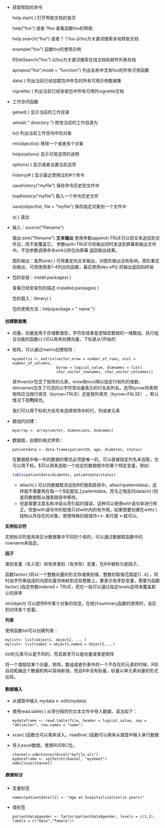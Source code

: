 * 获取帮助的命令

  help.start( ) 打开帮助文档的首页

  help("foo")  或者 ?foo  查看函数foo的帮助

  help.search("foo")  或者？？foo   以foo为关键词搜索本地帮助文档

  example("foo")   函数foo的使用示例

  RSiteSearch("foo")  以foo为关键词搜索在线文档和邮件列表存档

  apropos("foo",mode = "function")  列出名称中含有foo的所有可用函数

  data( ) 列出当前已经加载包中所含的所有可用示例数据集

  vignette( )  列出当前已经安装包中所有可用的vignette文档



* 工作空间函数

  getwd( ) 显示当前的工作目录

  setwd( " directory ") 修改当前的工作目录为

  ls() 列出当前工作空间中的对象

  rm(objectlist)  移除一个或者多个对象

  help(options)  显示可用选项的说明

  options( ) 显示或者设置当前选项

  history(# )  显示最近使用过的#个命令

  savehistory("myfile") 保存命令历史到文件中

  loadhistory("myfile") 载入一个命令历史文件

  save(objectlist, file = "myfile")  保存指定对象到一个文件中

  q( ) 退出

* 输入：source("filename")

  输出:sink("filename") **文本输出**  使用参数append=TRUE可以将文本追加到文件后，而不是覆盖它。
  参数split=TRUE可将输出同时发送到屏幕和输出文件中。不加参数调用命令sink()将仅向屏幕
  返回输出结果。

  图形输出：虽然sink( ) 可用重定向文本输出，对图形输出没有影响。图形重定向输出，可用使用表1-4列出的函数，最后使用dev.off() 将输出返回到终端

* 包的安装：install.packages( ) 

  查看已经安装包的描述 installed.packages( )

  包的载入：library( )

  包的使用方法：help(package = " name ")

#### 创建数据集

* 向量，向量是用于存储数值型，字符型或者是逻辑型数据的一维数组，执行组合功能的函数c( )可以用来创建向量。下标是从1开始的

* 矩阵，可以通过matrix创建矩阵：

  ```
  myymatrix <- matrix(vector,nrow = number_of_rows, ncol = number_of_columns,
                      byrow = logical_value, dimnames = list(
                      char_vector_rownames, char_vector_colnames))
  ```

  其中vector包含了矩阵的元素，nrow和ncol用以指定行和列的维数，dimnames包含了可选的以字符型向量表示的行名和列名。选项byrow则表明矩阵应当按行填充（byrow=TRUE）还是按列填充（byrow=FALSE） ，默认情况下按**列**填充。

  我们可以用下标和方括号来选择矩阵中的行，列或者元素

* 数组的创建：

  ```
  myarray <- array(vector, dimensions, dimnames)
  ```

* 数据框，创建的格式举例：

  ```
  patientdata <- data.frame(patientID, age, diabetes, status)
  ```

  在数据框中每一列的数据的模式必须是唯一的。可以直接指定列名来选取，也可以用下标。$可以用来选取一个给定的数据框中的某个特定变量。例如:

  ```R
  table(patientdata$diabetes, patientdata$status)
  ```

  * attach(  ) 可以将数据框添加到R的搜索路径中。attach(patientdata)，这样就不需要再在每一个$前面加上patientdata。而与之相反的datach( )则是将数据框从搜索路径中移除。
  * 但是需要注意名称冲突从而引起的错误，这种可以使用with语句来进行修正。但是with语句中的赋值只对with内的有作用。如果想要创建在with( )结构以外存在的对象，使用特殊的赋值符<<- 来代替 <-就可以。

**实例标识符** 

实例标识符是用来区分数据集中不同的个体的，可以通过数据框函数中的rowname来指定。



**因子** 

类别变量（名义型）和有序类别（有序型）变量，在R中被称为是因子。

函数factor( )将以一个整数向量的形式存储类别值，整数的取值范围是$[1\dots k]$ ，同时由字符串组成的内部向量将映射到这些整数上。要表示有序型变量，需要为函数factor( )指定参数ordered = TRUE，而在一般可以通过指定levels选项来覆盖默认的排序

str(object) 可以提供R中某个对象的信息。在统计summary函数的使用时，会区别对待各个变量。



**列表** 

使用函数list可以创建列表：

```
mylist<- list(object1, object2, ... )
mylist<- list(name1 = object1,name2 = object2,...)
```
list的元素可以是不同的，而且甚至可以是向量或者是矩阵

将一个值赋给某个向量，矩阵，数组或者列表中的一个不存在的元素的时候，R将自动拓展这个数据机构以容纳新值。而且R中没有标量，标量以单元素向量的形式出现。

#### 数据输入

* 从键盘中输入 mydata <- edit(mydata)

* 使用read.table( ) 从带分隔符的文本文件中导入数据，语法如下：

  ```
  mydataframe <- read.table(file, header = logical_value, sep = "delimiter", row.names = "name")
  ```

* scan( )函数也可以用来读入，readline( )函数可以用来从键盘中输入单行数据

* 导入excel数据，使用RODBC包，

  ```
  channel<-odbcConnectExcel("myfile.xls")
  mydataframe <- sqlFetch(channel, "mysheet")
  odbcClose(channel)
  ```



##### 数据标注

* 变量标签

  ```
  names(patientdata)[2] <- "Age at hospitailization(in years)"
  ```

* 值标签

  ```
  patientdata$gender <- factor(patientdata$gender, levels = c(1,2), labels = c("male","female"))
  ```
